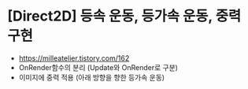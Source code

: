 # [Direct2D] 등속 운동, 등가속 운동, 중력 구현

- https://milleatelier.tistory.com/162
- OnRender함수의 분리 (Update와 OnRender로 구분)
- 이미지에 중력 적용 (아래 방향을 향한 등가속 운동)
